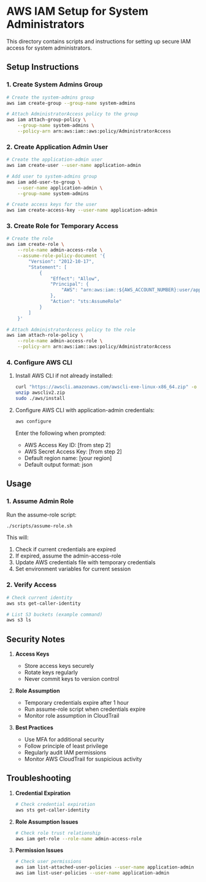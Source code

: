 # AWS IAM Setup for System Administrators

This directory contains scripts and instructions for setting up secure IAM access for system administrators.

## Setup Instructions

### 1. Create System Admins Group

```bash
# Create the system-admins group
aws iam create-group --group-name system-admins

# Attach AdministratorAccess policy to the group
aws iam attach-group-policy \
    --group-name system-admins \
    --policy-arn arn:aws:iam::aws:policy/AdministratorAccess
```

### 2. Create Application Admin User

```bash
# Create the application-admin user
aws iam create-user --user-name application-admin

# Add user to system-admins group
aws iam add-user-to-group \
    --user-name application-admin \
    --group-name system-admins

# Create access keys for the user
aws iam create-access-key --user-name application-admin
```

### 3. Create Role for Temporary Access

```bash
# Create the role
aws iam create-role \
    --role-name admin-access-role \
    --assume-role-policy-document '{
        "Version": "2012-10-17",
        "Statement": [
            {
                "Effect": "Allow",
                "Principal": {
                    "AWS": "arn:aws:iam::${AWS_ACCOUNT_NUMBER}:user/application-admin"
                },
                "Action": "sts:AssumeRole"
            }
        ]
    }'

# Attach AdministratorAccess policy to the role
aws iam attach-role-policy \
    --role-name admin-access-role \
    --policy-arn arn:aws:iam::aws:policy/AdministratorAccess
```

### 4. Configure AWS CLI

1. Install AWS CLI if not already installed:
   ```bash
   curl "https://awscli.amazonaws.com/awscli-exe-linux-x86_64.zip" -o "awscliv2.zip"
   unzip awscliv2.zip
   sudo ./aws/install
   ```

2. Configure AWS CLI with application-admin credentials:
   ```bash
   aws configure
   ```
   Enter the following when prompted:
   - AWS Access Key ID: [from step 2]
   - AWS Secret Access Key: [from step 2]
   - Default region name: [your region]
   - Default output format: json

## Usage

### 1. Assume Admin Role

Run the assume-role script:
```bash
./scripts/assume-role.sh
```

This will:
1. Check if current credentials are expired
2. If expired, assume the admin-access-role
3. Update AWS credentials file with temporary credentials
4. Set environment variables for current session

### 2. Verify Access

```bash
# Check current identity
aws sts get-caller-identity

# List S3 buckets (example command)
aws s3 ls
```

## Security Notes

1. **Access Keys**
   - Store access keys securely
   - Rotate keys regularly
   - Never commit keys to version control

2. **Role Assumption**
   - Temporary credentials expire after 1 hour
   - Run assume-role script when credentials expire
   - Monitor role assumption in CloudTrail

3. **Best Practices**
   - Use MFA for additional security
   - Follow principle of least privilege
   - Regularly audit IAM permissions
   - Monitor AWS CloudTrail for suspicious activity

## Troubleshooting

1. **Credential Expiration**
   ```bash
   # Check credential expiration
   aws sts get-caller-identity
   ```

2. **Role Assumption Issues**
   ```bash
   # Check role trust relationship
   aws iam get-role --role-name admin-access-role
   ```

3. **Permission Issues**
   ```bash
   # Check user permissions
   aws iam list-attached-user-policies --user-name application-admin
   aws iam list-user-policies --user-name application-admin
   ``` 